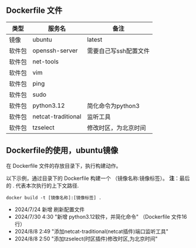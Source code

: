 ## Dockerfile 文件


| 类型   | 服务名             | 备注                  |
| ------ | ------------------ | --------------------- |
| 镜像   | ubuntu             | latest                |
| 软件包 | openssh-server     | 需要自己写ssh配置文件 |
| 软件包 | net-tools          |                       |
| 软件包 | vim                |                       |
| 软件包 | ping               |                       |
| 软件包 | sudo               |                       |
| 软件包 | python3.12         | 简化命令为python3     |
| 软件包 | netcat-traditional | 监听工具              |
| 软件包 | tzselect           | 修改时区，为北京时间  |

## Dockerfile的使用，ubuntu镜像

在 Dockerfile 文件的存放目录下，执行构建动作。

以下示例，通过目录下的 Dockerfile 构建一个 （镜像名称:镜像标签）。
**注**：最后的 . 代表本次执行的上下文路径.

```
docker build -t [镜像名称]:[镜像标签] .
```

* 2024/7/24 新增 刷新配置文件
* 2024/7/30 4:30 "新增 python3.12软件，并简化命令"  （Dockerfile 文件16行）
* 2024/8/8 2:49 "添加netcat-traditional(netcat插件)端口监听工具"
* 2024/8/8 2:50 "添加tzselect(时区插件)修改时区,为北京时间"
